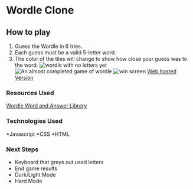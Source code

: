 # Wordle Clone
## How to play
1. Guess the Wordle in 6 tries.
2. Each guess must be a valid 5-letter word.
3. The color of the tiles will change to show how close your guess was to the word.
![wordle with no letters yet](https://i.imgur.com/zkZx8Qj.png)
![An almost completed game of wordle](https://i.imgur.com/0map6ZD.png)
![win screen](https://i.imgur.com/lOpE1Xq.png)
[Web hosted Version](https://zecrim.github.io/Cromdle/)
### Resources Used
[Wordle Word and Answer Library](https://dagshub.com/arjvik/wordle-wordlist)
### Technologies Used
*Javascript
*CSS
*HTML
### Next Steps
* Keyboard that greys out used letters
* End game results
* Dark/Light Mode
* Hard Mode
